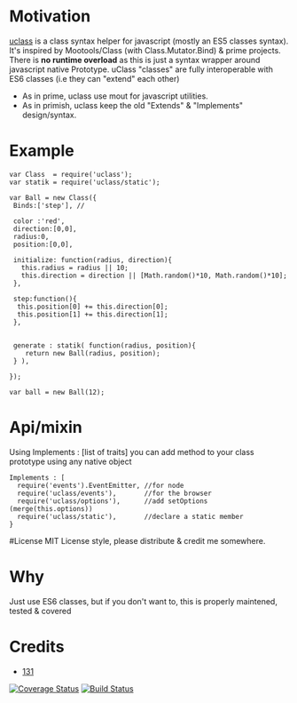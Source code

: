 # Motivation

[uclass](https://github.com/131/uclass) is a class syntax helper for javascript (mostly an ES5 classes syntax). It's inspired by Mootools/Class (with Class.Mutator.Bind)  & prime projects.
There is **no runtime overload** as this is just a syntax wrapper around javascript native Prototype. uClass "classes" are fully interoperable with ES6 classes (i.e they can "extend" each other)

* As in prime, uclass use mout for javascript utilities.
* As in primish, uclass keep the old "Extends" & "Implements" design/syntax.


# Example

```
var Class  = require('uclass');
var statik = require('uclass/static');

var Ball = new Class({
 Binds:['step'], //
  
 color :'red',
 direction:[0,0],
 radius:0,
 position:[0,0],
 
 initialize: function(radius, direction){
   this.radius = radius || 10;
   this.direction = direction || [Math.random()*10, Math.random()*10];
 },
 
 step:function(){
  this.position[0] += this.direction[0];
  this.position[1] += this.direction[1];
 },


 generate : statik( function(radius, position){
    return new Ball(radius, position);
 } ),

});

var ball = new Ball(12);

```


# Api/mixin
Using Implements : [list of traits] you can add method to your class prototype using any native object
```
Implements : [
  require('events').EventEmitter, //for node
  require('uclass/events'),       //for the browser
  require('uclass/options'),      //add setOptions (merge(this.options))
  require('uclass/static'),       //declare a static member
}

```

#License
MIT License style, please distribute & credit me somewhere.


# Why
Just use ES6 classes, but if you don't want to, this is properly maintened, tested & covered


# Credits
* [131](https://github.com/131)

[![Coverage Status](https://coveralls.io/repos/github/131/uclass/badge.svg?branch=master)](https://coveralls.io/github/131/uclass?branch=master)
[![Build Status](https://travis-ci.org/131/uclass.svg?branch=master)](https://travis-ci.org/131/uclass)

